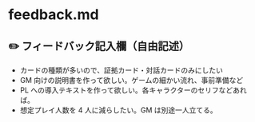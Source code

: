 # feedback.md

## ✏️ フィードバック記入欄（自由記述）

- カードの種類が多いので、証拠カード・対話カードのみにしたい
- GM 向けの説明書を作って欲しい。ゲームの細かい流れ、事前準備など
- PL への導入テキストを作って欲しい。各キャラクターのセリフなどあれば。
- 想定プレイ人数を 4 人に減らしたい。GM は別途一人立てる。

